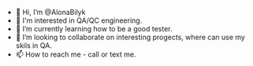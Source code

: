 - 👋 Hi, I’m @AlonaBilyk
- 👀 I'm interested in QA/QC engineering.
- 🌱 I’m currently learning how to be a good tester.
- 💞️ I’m looking to collaborate on interesting progects, where can use my skils in QA. 
- 📫 How to reach me - call or text me.

<!---
AlonaBilyk/AlonaBilyk is a ✨ special ✨ repository because its `README.md` (this file) appears on your GitHub profile.
You can click the Preview link to take a look at your changes.
--->
